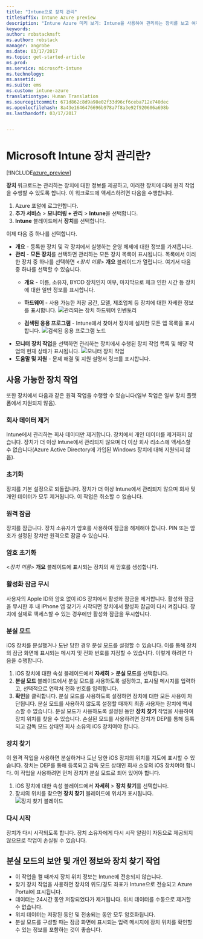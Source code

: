 ```yaml
---
title: "Intune으로 장치 관리"
titleSuffix: Intune Azure preview
description: "Intune Azure 미리 보기: Intune을 사용하여 관리하는 장치를 보고 여러 작업을 수행하는 방법을 알아봅니다."
keywords: 
author: robstackmsft
ms.author: robstack
manager: angrobe
ms.date: 03/17/2017
ms.topic: get-started-article
ms.prod: 
ms.service: microsoft-intune
ms.technology: 
ms.assetid: 
ms.suite: ems
ms.custom: intune-azure
translationtype: Human Translation
ms.sourcegitcommit: 671d862c8d9a98e02f33d96cf6ceba712e740dec
ms.openlocfilehash: 8a43e1646476696b978a7f8a3e92f920606a698b
ms.lasthandoff: 03/17/2017


---
```


# <a name="what-is-microsoft-intune-device-management"></a>Microsoft Intune 장치 관리란? 


[!INCLUDE[azure_preview](../includes/azure_preview.md)]

**장치** 워크로드는 관리하는 장치에 대한 정보를 제공하고, 이러한 장치에 대해 원격 작업을 수행할 수 있도록 합니다. 이 워크로드에 액세스하려면 다음을 수행합니다.

1. Azure 포털에 로그인합니다.
2. **추가 서비스** > **모니터링 + 관리** > **Intune**을 선택합니다.
3. **Intune** 블레이드에서 **장치**를 선택합니다.

이제 다음 중 하나를 선택합니다.

- **개요** - 등록한 장치 및 각 장치에서 실행하는 운영 체제에 대한 정보를 가져옵니다.
- **관리** - **모든 장치**를 선택하면 관리하는 모든 장치 목록이 표시됩니다.
    목록에서 이러한 장치 중 하나를 선택하면 <*장치 이름*> **개요** 블레이드가 열립니다. 여기서 다음 중 하나를 선택할 수 있습니다.
    - **개요** - 이름, 소유자, BYOD 장치인지 여부, 마지막으로 체크 인한 시간 등 장치에 대한 일반 정보를 표시합니다. 
                
    - **하드웨어** - 사용 가능한 저장 공간, 모델, 제조업체 등 장치에 대한 자세한 정보를 표시합니다.
    ![관리되는 장치 하드웨어 인벤토리](./media/hardware-inventory.png)
    - **검색된 응용 프로그램** - Intune에서 찾아서 장치에 설치한 모든 앱 목록을 표시합니다.
    ![검색된 응용 프로그램 노드](./media/detected-applications.png)
- **모니터** **장치 작업**을 선택하면 관리하는 장치에서 수행된 장치 작업 목록 및 해당 작업의 현재 상태가 표시됩니다.
![모니터 장치 작업](./media/monitor-device-actions.png)
- **도움말 및 지원** - 문제 해결 및 지원 설명서 링크를 표시합니다.

## <a name="available-device-actions"></a>사용 가능한 장치 작업

또한 장치에서 다음과 같은 원격 작업을 수행할 수 있습니다(일부 작업은 일부 장치 플랫폼에서 지원되지 않음).

### <a name="remove-company-data"></a>**회사 데이터 제거**
Intune에서 관리하는 회사 데이터만 제거합니다. 장치에서 개인 데이터를 제거하지 않습니다. 장치가 더 이상 Intune에서 관리되지 않으며 더 이상 회사 리소스에 액세스할 수 없습니다(Azure Active Directory에 가입된 Windows 장치에 대해 지원되지 않음).

### <a name="factory-reset"></a>**초기화**
장치를 기본 설정으로 되돌립니다. 장치가 더 이상 Intune에서 관리되지 않으며 회사 및 개인 데이터가 모두 제거됩니다. 이 작업은 취소할 수 없습니다.

### <a name="remote-lock"></a>**원격 잠금**
장치를 잠급니다. 장치 소유자가 암호를 사용하여 잠금을 해제해야 합니다. PIN 또는 암호가 설정된 장치만 원격으로 잠글 수 있습니다.

### <a name="reset-passcode"></a>**암호 초기화**
<*장치 이름*> **개요** 블레이드에 표시되는 장치의 새 암호를 생성합니다.

### <a name="bypass-activation-lock"></a>**활성화 잠금 무시**
사용자의 Apple ID와 암호 없이 iOS 장치에서 활성화 잠금을 제거합니다. 활성화 잠금을 무시한 후 내 iPhone 앱 찾기가 시작되면 장치에서 활성화 잠금이 다시 켜집니다. 장치에 실제로 액세스할 수 있는 경우에만 활성화 잠금을 무시합니다.

### <a name="lost-mode"></a>**분실 모드**
iOS 장치를 분실했거나 도난 당한 경우 분실 모드를 설정할 수 있습니다. 이를 통해 장치의 잠금 화면에 표시되는 메시지 및 전화 번호를 지정할 수 있습니다. 이렇게 하려면 다음을 수행합니다.
1.    iOS 장치에 대한 속성 블레이드에서 **자세히** > **분실 모드**를 선택합니다.
2.    **분실 모드** 블레이드에서 분실 모드를 사용하도록 설정하고, 표시될 메시지를 입력하고, 선택적으로 연락처 전화 번호를 입력합니다.
3.    **확인**을 클릭합니다.
분실 모드를 사용하도록 설정하면 장치에 대한 모든 사용이 차단됩니다. 분실 모드를 사용하지 않도록 설정할 때까지 최종 사용자는 장치에 액세스할 수 없습니다. 분실 모드가 사용하도록 설정된 동안 **장치 찾기** 작업을 사용하여 장치 위치를 찾을 수 있습니다.
손실된 모드를 사용하려면 장치가 DEP를 통해 등록되고 감독 모드 상태인 회사 소유의 iOS 장치여야 합니다.

### <a name="locate-device"></a>**장치 찾기**
이 원격 작업을 사용하면 분실하거나 도난 당한 iOS 장치의 위치를 지도에 표시할 수 있습니다. 장치는 DEP를 통해 등록되고 감독 모드 상태인 회사 소유의 iOS 장치여야 합니다. 이 작업을 사용하려면 먼저 장치가 분실 모드로 되어 있어야 합니다.
1.    iOS 장치에 대한 속성 블레이드에서 **자세히** > **장치 찾기**를 선택합니다.
2.    장치의 위치를 찾으면 **장치 찾기** 블레이드에 위치가 표시됩니다. 
    ![장치 찾기 블레이드](./media/locate-device.png)

### <a name="restart"></a>**다시 시작**
장치가 다시 시작되도록 합니다. 장치 소유자에게 다시 시작 알림이 자동으로 제공되지 않으므로 작업이 손실될 수 있습니다.


## <a name="security-and-privacy-information-for-the-lost-mode-and-locate-device-actions"></a>분실 모드의 보안 및 개인 정보와 장치 찾기 작업
- 이 작업을 켤 때까지 장치 위치 정보는 Intune에 전송되지 않습니다.
- 찾기 장치 작업을 사용하면 장치의 위도/경도 좌표가 Intune으로 전송되고 Azure Portal에 표시됩니다.
- 데이터는 24시간 동안 저장되었다가 제거됩니다. 위치 데이터를 수동으로 제거할 수 없습니다.
- 위치 데이터는 저장된 동안 및 전송되는 동안 모두 암호화됩니다.
- 분실 모드를 구성할 때는 잠금 화면에 표시되는 입력 메시지에 장치 위치를 확인할 수 있는 정보를 포함하는 것이 좋습니다.

